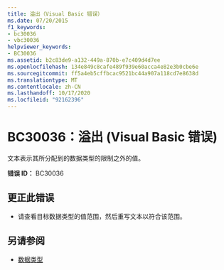 ```yaml
---
title: 溢出（Visual Basic 错误）
ms.date: 07/20/2015
f1_keywords:
- bc30036
- vbc30036
helpviewer_keywords:
- BC30036
ms.assetid: b2c83de9-a132-449a-870b-e7c409d4d7ee
ms.openlocfilehash: 134e849c8cafe489f939e60acca4e82e3b0cbe6e
ms.sourcegitcommit: ff5a4eb5cffbcac9521bc44a907a118cd7e8638d
ms.translationtype: MT
ms.contentlocale: zh-CN
ms.lasthandoff: 10/17/2020
ms.locfileid: "92162396"
---
```

# <a name="bc30036-overflow-visual-basic-error"></a>BC30036：溢出 (Visual Basic 错误) 

文本表示其所分配到的数据类型的限制之外的值。

 **错误 ID：** BC30036

## <a name="to-correct-this-error"></a>更正此错误

- 请查看目标数据类型的值范围，然后重写文本以符合该范围。

## <a name="see-also"></a>另请参阅

- [数据类型](../data-types/index.md)
